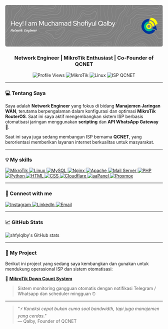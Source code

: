 ![Header](./github-header.png)
<h3 align="center">Network Engineer | MikroTik Enthusiast | Co-Founder of QCNET</h3>

<p align="center">
  <img src="https://komarev.com/ghpvc/?username=shfylqlby&label=👁️%20Profile%20views&color=0e75b6&style=flat" alt="Profile Views" />
  <img src="https://img.shields.io/badge/MikroTik-Scripting-blue?style=flat&logo=mikrotik" alt="MikroTik" />
  <img src="https://img.shields.io/badge/Linux-CLI-informational?style=flat&logo=linux" alt="Linux" />
  <img src="https://img.shields.io/badge/ISP-QCNET-success?style=flat&logo=internet-explorer" alt="ISP QCNET" />
</p>


---

### 💻 Tentang Saya

Saya adalah **Network Engineer** yang fokus di bidang **Manajemen Jaringan WAN**, terutama berpengalaman dalam konfigurasi dan optimasi **MikroTik RouterOS**. Saat ini saya aktif mengembangkan sistem ISP berbasis otomatisasi jaringan menggunakan **scripting** dan **API WhatsApp Gateway** 🤖.

Saat ini saya juga sedang membangun ISP bernama **QCNET**, yang berorientasi memberikan layanan internet berkualitas untuk masyarakat.

---

### 💡 My skills
<p align="left">
  <a href="https://mikrotik.com/" target="_blank">
  <img src="https://i.imgur.com/GGyX5tH.png" alt="MikroTik" title="MikroTik" width="40"/>
  </a>
  <a href="https://www.linux.org/" target="_blank">
  <img src="https://img.icons8.com/color/40/linux.png" alt="Linux" title="Linux" width="40"/>
  </a>
  <a href="https://www.mysql.com/" target="_blank">
  <img src="https://img.icons8.com/fluency/40/mysql-logo.png" alt="MySQL" title="MySQL" width="40"/>
  </a>
  <a href="https://nginx.org/" target="_blank">
  <img src="https://img.icons8.com/color/40/nginx.png" alt="Nginx" title="Nginx" width="40"/>
  </a>
  <a href="https://httpd.apache.org/" target="_blank">
  <img src="https://i.imgur.com/jcrOtQh.png" alt="Apache" title="Apache" width="40"/>
  </a>
  <a href="https://roundcube.net/" target="_blank">
  <img src="https://roundcube.net/images/roundcube_logo_icon.svg" alt="Mail Server" title="Mail Server" width="40"/>
  </a>
  <a href="https://www.php.net/" target="_blank">
  <img src="https://img.icons8.com/officel/40/php-logo.png" alt="PHP" title="PHP" width="40"/>
  </a>
  <a href="https://www.python.org/" target="_blank">
  <img src="https://img.icons8.com/color/40/python.png" alt="Python" title="Python" width="40"/>
  </a>
  <a href="https://html.com/" target="_blank">
  <img src="https://img.icons8.com/color/40/html-5--v1.png" alt="HTML" title="HTML" width="40"/>
  </a>
  <a href="#" target="_blank">
  <img src="https://img.icons8.com/color/40/css3.png" alt="CSS" title="CSS" width="40"/>
  </a>
  <a href="https://www.cloudflare.com/" target="_blank">
  <img src="https://i.imgur.com/rBM8MUR.png" alt="Cloudflare" title="Cloudflare" width="40"/>
  </a>
  <a href="https://www.aapanel.com/" target="_blank">
  <img src="https://upload.wikimedia.org/wikipedia/commons/a/ad/AaPanel_Logo.png" alt="aaPanel" title="aaPanel" width="40"/>
  </a>
  <a href="https://www.proxmox.com/en/" target="_blank">
  <img src="https://img.icons8.com/fluent/40/proxmox.png" alt="Proxmox" title="Proxmox" width="40"/>
  </a>
</p>

---

### 🔗 Connect with me
<p align="left">
  <a href="https://instagram.com/shfylqlby" target="_blank">
    <img src="https://img.icons8.com/fluency/48/instagram-new.png" alt="Instagram" width="40"/>
  </a>
  <a href="https://linkedin.com/in/shfylqlby" target="_blank">
    <img src="https://img.icons8.com/fluency/48/linkedin.png" alt="LinkedIn" width="40"/>
  </a>
  <a href="mailto:shofiyulqalby@gmail.com" target="_blank">
    <img src="https://img.icons8.com/fluency/48/gmail.png" alt="Email" width="40"/>
  </a>
</p>


---

### 📈 GitHub Stats

![shfylqlby's GitHub stats](https://github-readme-stats.vercel.app/api?username=shfylqlby&show_icons=true&theme=dracula&locale=id)

---

### 📂 My Project

Berikut ini project yang sedang saya kembangkan dan gunakan untuk mendukung operasional ISP dan sistem otomatisasi:

<div align="left">

🔧 **[MikroTik Down Count System](https://github.com/shfylqlby/mikrotik-downcount)**  
> Sistem monitoring gangguan otomatis dengan notifikasi Telegram / Whatsapp dan scheduler mingguan ⏰  

---

</div>

> _"⚡ Koneksi cepat bukan cuma soal bandwidth, tapi juga manajemen yang cerdas."_  
> — Qalby, Founder of QCNET

